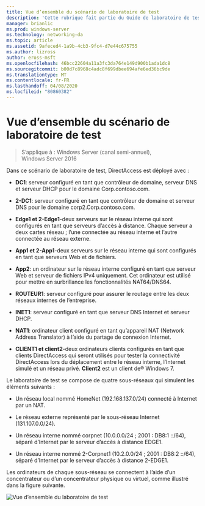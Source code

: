 ```yaml
---
title: Vue d’ensemble du scénario de laboratoire de test
description: 'Cette rubrique fait partie du Guide de laboratoire de test : illustrer un déploiement multisite DirectAccess pour Windows Server 2016'
manager: brianlic
ms.prod: windows-server
ms.technology: networking-da
ms.topic: article
ms.assetid: 9afeced4-1a9b-4cb3-9fc4-d7e44c675755
ms.author: lizross
author: eross-msft
ms.openlocfilehash: 46bcc22604a11a3fc3da764e149d900b1ada1dc8
ms.sourcegitcommit: b00d7c8968c4adc8f699dbee694afe6ed36bc9de
ms.translationtype: MT
ms.contentlocale: fr-FR
ms.lasthandoff: 04/08/2020
ms.locfileid: "80860382"
---
```

# <a name="overview-of-the-test-lab-scenario"></a>Vue d’ensemble du scénario de laboratoire de test

>S’applique à : Windows Server (canal semi-annuel), Windows Server 2016

Dans ce scénario de laboratoire de test, DirectAccess est déployé avec :  
  
-   **DC1**: serveur configuré en tant que contrôleur de domaine, serveur DNS et serveur DHCP pour le domaine Corp.contoso.com.  
  
-   **2-DC1**: serveur configuré en tant que contrôleur de domaine et serveur DNS pour le domaine corp2.Corp.contoso.com.  
  
-   **Edge1 et 2-Edge1**-deux serveurs sur le réseau interne qui sont configurés en tant que serveurs d’accès à distance. Chaque serveur a deux cartes réseau ; l’une connectée au réseau interne et l’autre connectée au réseau externe.  
  
-   **App1 et 2-App1**-deux serveurs sur le réseau interne qui sont configurés en tant que serveurs Web et de fichiers.  
  
-   **App2**: un ordinateur sur le réseau interne configuré en tant que serveur Web et serveur de fichiers IPv4 uniquement. Cet ordinateur est utilisé pour mettre en surbrillance les fonctionnalités NAT64/DNS64.  
  
-   **ROUTEUR1**: serveur configuré pour assurer le routage entre les deux réseaux internes de l’entreprise.  
  
-   **INET1**: serveur configuré en tant que serveur DNS Internet et serveur DHCP.  
  
-   **NAT1**: ordinateur client configuré en tant qu’appareil NAT (Network Address Translator) à l’aide du partage de connexion Internet.  
  
-   **CLIENT1 et client2**-deux ordinateurs clients configurés en tant que clients DirectAccess qui seront utilisés pour tester la connectivité DirectAccess lors du déplacement entre le réseau interne, l’Internet simulé et un réseau privé. **Client2** est un client de&reg; Windows 7.  
  
Le laboratoire de test se compose de quatre sous-réseaux qui simulent les éléments suivants :  
  
-   Un réseau local nommé HomeNet (192.168.137.0/24) connecté à Internet par un NAT.  
  
-   Le réseau externe représenté par le sous-réseau Internet (131.107.0.0/24).  
  
-   Un réseau interne nommé corpnet (10.0.0.0/24 ; 2001 : DB8:1 ::/64), séparé d’Internet par le serveur d’accès à distance EDGE1.  
  
-   Un réseau interne nommé 2-Corpnet1 (10.2.0.0/24 ; 2001 : DB8:2 ::/64), séparé d’Internet par le serveur d’accès à distance 2-EDGE1.  
  
Les ordinateurs de chaque sous-réseau se connectent à l’aide d’un concentrateur ou d’un concentrateur physique ou virtuel, comme illustré dans la figure suivante.  
  
![Vue d’ensemble du laboratoire de test](../../../media/Overview-of-the-Test-Lab-Scenario_4/TLG_DA_Multisite.png)  
  


